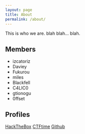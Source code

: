 ```yaml
---
layout: page
title: About
permalink: /about/
---
```


This is who we are. blah blah... blah.

## Members

- izcatoriz
- Daviey
- Fukurou
- miles
- Blackfell
- C4LIC0
- gtionogu
- 0ffset

## Profiles

[HackTheBox](https://www.hackthebox.eu/home/teams/profile/1861)
[CTFtime](https://ctftime.org/team/123314)
[Github](https://github.com/TeamS0pht)

